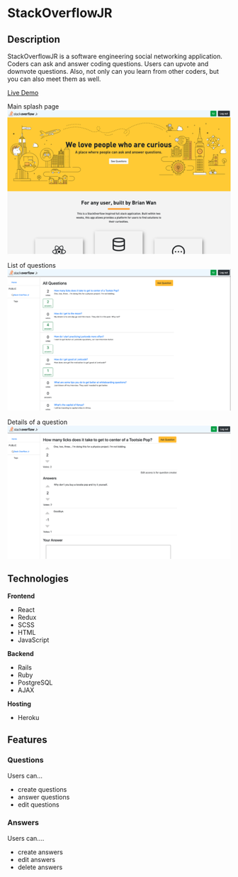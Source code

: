 # StackOverflowJR

## Description

StackOverflowJR is a software engineering social networking application. Coders can ask and answer coding questions. Users can upvote and downvote questions. Also, not only can you learn from other coders, but you can also meet them as well.

[Live Demo](https://stackoverflow-jr.herokuapp.com/#/)

Main splash page
![](./app/assets/images/splash.png)

List of questions
![](./app/assets/images/questions.png)

Details of a question
![](./app/assets/images/show.png)

## Technologies

**Frontend**
* React
* Redux
* SCSS
* HTML
* JavaScript

**Backend**
* Rails
* Ruby
* PostgreSQL
* AJAX

**Hosting**
* Heroku

## Features

### Questions

Users can...
* create questions
* answer questions
* edit questions

### Answers

Users can....
* create answers
* edit answers
* delete answers




